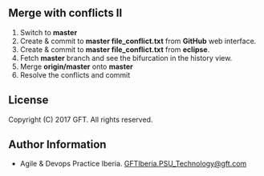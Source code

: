 ## Merge with conflicts II

 1. Switch to **master**
 2. Create & commit to **master file_conflict.txt** from **GitHub** web interface.
 3. Create & commit to **master file_conflict.txt** from **eclipse**.
 4. Fetch **master** branch and see the bifurcation in the history view.
 5. Merge **origin/master** onto **master**
 6. Resolve the conflicts and commit

## License
Copyright (C) 2017 GFT. All rights reserved.

## Author Information
* Agile & Devops Practice Iberia. GFTIberia.PSU_Technology@gft.com

